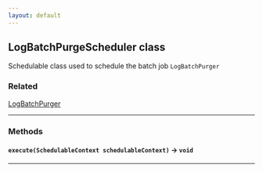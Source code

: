 ```yaml
---
layout: default
---
```

## LogBatchPurgeScheduler class

Schedulable class used to schedule the batch job `LogBatchPurger`

### Related

[LogBatchPurger](LogBatchPurger)

---
### Methods
#### `execute(SchedulableContext schedulableContext)` → `void`
---
